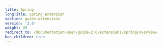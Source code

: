 ```yaml
---
title: Spring
longTitle: Spring extension
section: guide-extensions
version: '2.6'
weight: 39
redirect_to: /documentation/user-guide/2.6/extensions/spring/overview
has_children: true
---
```

